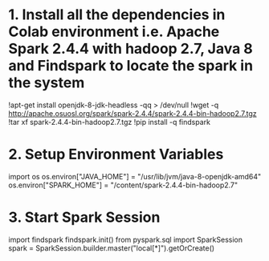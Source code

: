 # 1. Install all the dependencies in Colab environment i.e. Apache Spark 2.4.4 with hadoop 2.7, Java 8 and Findspark to locate the spark in the system
!apt-get install openjdk-8-jdk-headless -qq > /dev/null
!wget -q http://apache.osuosl.org/spark/spark-2.4.4/spark-2.4.4-bin-hadoop2.7.tgz
!tar xf spark-2.4.4-bin-hadoop2.7.tgz
!pip install -q findspark

# 2. Setup Environment Variables
import os
os.environ["JAVA_HOME"] = "/usr/lib/jvm/java-8-openjdk-amd64"
os.environ["SPARK_HOME"] = "/content/spark-2.4.4-bin-hadoop2.7"
# 3. Start Spark Session
import findspark
findspark.init()
from pyspark.sql import SparkSession
spark = SparkSession.builder.master("local[*]").getOrCreate()

